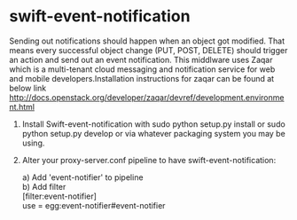 # swift-event-notification
Sending out notifications should happen when an object got modified. That means every successful object change (PUT, POST, DELETE) should trigger an action and send out an event notification. This middlware uses Zaqar which is a multi-tenant cloud messaging and notification service for web and mobile developers.Installation instructions for zaqar can be found at below link  http://docs.openstack.org/developer/zaqar/devref/development.environment.html


1) Install Swift-event-notification with sudo python setup.py install or sudo python setup.py develop or via whatever packaging system you may be using.
 
2) Alter your proxy-server.conf pipeline to have swift-event-notification:

   a) Add 'event-notifier' to pipeline</br>
   b) Add filter</br> 
       [filter:event-notifier]</br>
       use = egg:event-notifier#event-notifier

